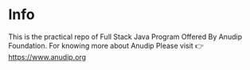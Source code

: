 # Info
This is the practical repo of Full Stack Java Program Offered By Anudip Foundation.
For knowing more about Anudip Please visit 👉 https://www.anudip.org
